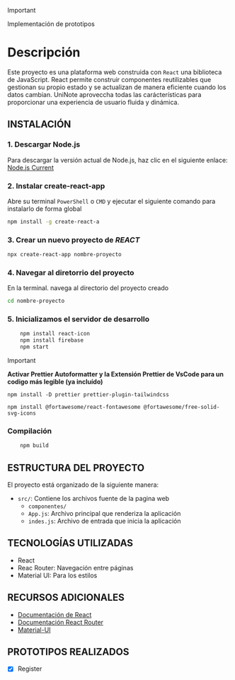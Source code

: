 
> [!IMPORTANT]
> Implementación de prototipos
# Descripción
Este proyecto es una plataforma web construida con `React` una biblioteca de JavaScript. React permite construir componentes reutilizables que gestionan su propio estado y se actualizan de manera eficiente cuando los datos cambian. UniNote aproveccha todas las carácterísticas para proporcionar una experiencia de usuario fluida y dinámica.

## INSTALACIÓN
### 1. Descargar Node.js
Para descargar la versión actual de Node.js, haz clic en el siguiente enlace: [Node.js Current](https://nodejs.org/en/download/current)

### 2. Instalar create-react-app
Abre su terminal `PowerShell` o `CMD` y ejecutar el siguiente comando para instalarlo de forma global
```bash
npm install -g create-react-a
```

### 3. Crear un nuevo proyecto de ***REACT***
```bash
npx create-react-app nombre-proyecto
```

### 4. Navegar al diretorrio del proyecto
En la terminal. navega al directorio del proyecto creado
```bash
cd nombre-proyecto
```
### 5. Inicializamos el servidor de desarrollo
```bash
    npm install react-icon
    npm install firebase
    npm start
```
> [!IMPORTANT]
> **Activar Prettier Autoformatter y la Extensión Prettier de VsCode para un codigo más legible (ya incluído)**

    npm install -D prettier prettier-plugin-tailwindcss

    npm install @fortawesome/react-fontawesome @fortawesome/free-solid-svg-icons


### Compilación
```bash
    npm build
```
## ESTRUCTURA DEL PROYECTO
El proyecto está organizado de la siguiente manera:
* `src/`: Contiene los archivos fuente de la pagina web
   - `componentes/`
   - `App.js`: Archivo principal que renderiza la aplicación
   - `indes.js`: Archivo de entrada que inicia la aplicación
     
## TECNOLOGÍAS UTILIZADAS
* React
* Reac Router: Navegación entre páginas
* Material UI: Para los estilos

## RECURSOS ADICIONALES
* [Documentación de React](https://react.dev/)
* [Documentación React Router](https://reactrouter.com/en/main/start/tutorial)
* [Material-UI](https://mui.com/material-ui/)


## PROTOTIPOS REALIZADOS
- [x] Register
  
 
